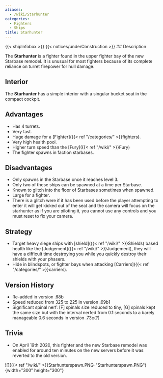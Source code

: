 ```yaml
---
aliases:
  - /wiki/Starhunter
categories:
  - Fighters
  - Ships
title: Starhunter
---
```


{{< shipInfobox >}} {{< notices/underConstruction >}} ## Description

The **Starhunter** is a fighter found in the upper fighter bay of the new Starbase remodel. It is unusual for most fighters because of its complete reliance on turret firepower for hull damage.

## Interior

The **Starhunter** has a simple interior with a singular bucket seat in the compact cockpit.

## Advantages

- Has 4 turrets.
- Very fast.
- Huge damage for a [Fighter]({{< ref "/categories/" >}}fighters).
- Very high health pool.
- Higher turn speed than the [Fury]({{< ref "/wiki/" >}}Fury)
- The fighter spawns in faction starbases.

## Disadvantages

- Only spawns in the Starbase once it reaches level 3.
- Only two of these ships can be spawned at a time per Starbase.
- Known to glitch into the floor of Starbases sometimes when spawned.
- Large for a fighter.
- There is a glitch were if it has been used before the player attempting to enter it will get kicked out of the seat and the camera will focus on the starhunter as if you are piloting it, you cannot use any controls and you must reset to fix your camera.

## Strategy

- Target heavy siege ships with [shield]({{< ref "/wiki/" >}}Shields) based health like the [Judgement]({{< ref "/wiki/" >}}Judgement), they will have a difficult time destroying you while you quickly destroy their shields with your phasers.
- Hide in blindspots, or fighter bays when attacking [Carriers]({{< ref "/categories/" >}}carriers).

## Version History

- Re-added in version .68b
- Speed reduced from 325 to 225 in version .69b1
- Significant spinal nerf: [F] spinals size reduced to tiny, [G] spinals kept the same size but with the interval nerfed from 0.1 seconds to a barely manageable 0.6 seconds in version .73c(?)

## Trivia

- On April 19th 2020, this fighter and the new Starbase remodel was enabled for around ten minutes on the new servers before it was reverted to the old version.

![]({{< ref "/wiki/" >}}Starhunterspawn.PNG-"Starhunterspawn.PNG"){width="300" height="300"}
